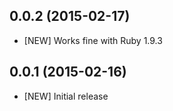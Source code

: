 ## 0.0.2 (2015-02-17)

* [NEW] Works fine with Ruby 1.9.3

## 0.0.1 (2015-02-16)

* [NEW] Initial release